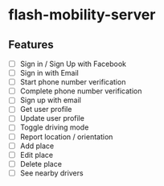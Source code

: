 # flash-mobility-server

## Features

-   [ ] Sign in / Sign Up with Facebook
-   [ ] Sign in with Email
-   [ ] Start phone number verification
-   [ ] Complete phone number verification
-   [ ] Sign up with email
-   [ ] Get user profile
-   [ ] Update user profile
-   [ ] Toggle driving mode
-   [ ] Report location / orientation
-   [ ] Add place
-   [ ] Edit place
-   [ ] Delete place
-   [ ] See nearby drivers
